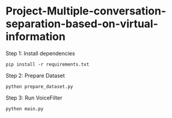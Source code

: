 # Project-Multiple-conversation-separation-based-on-virtual-information

Step 1: Install dependencies

```
pip install -r requirements.txt
```

Step 2: Prepare Dataset

```
python prepare_dataset.py
```

Step 3: Run VoiceFilter

```
python main.py
```